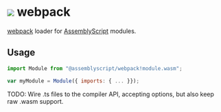 ![](https://s.gravatar.com/avatar/f105de3decfafc734b8eabe9a960b25d?size=64) webpack
=================

[webpack](https://webpack.js.org/) loader for [AssemblyScript](http://assemblyscript.org) modules.

Usage
-----

```js
import Module from "@assemblyscript/webpack!module.wasm";

var myModule = Module({ imports: { ... }});
```

TODO: Wire .ts files to the compiler API, accepting options, but also keep raw .wasm support.
